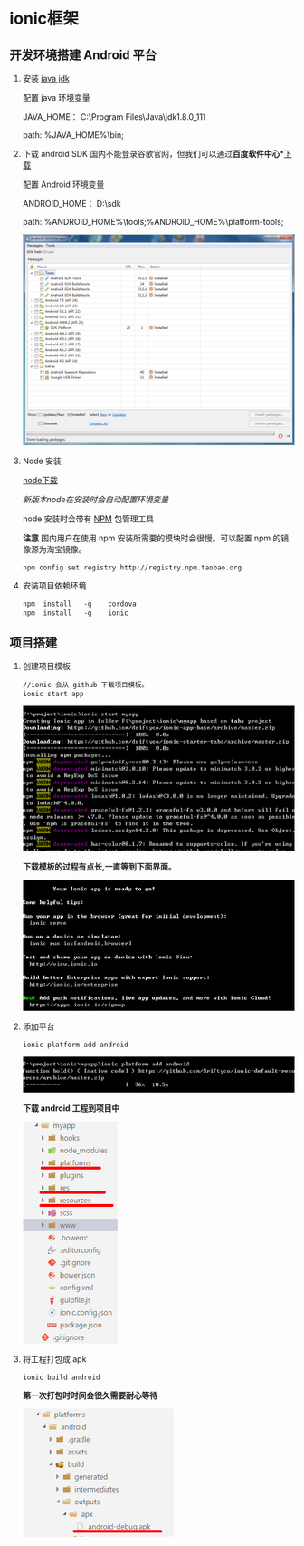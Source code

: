 # ionic框架

## 开发环境搭建 Android 平台
1. 安装 [java jdk](http://www.oracle.com/technetwork/java/javase/downloads/jdk8-downloads-2133151.html)

    配置 java 环境变量
    
    JAVA_HOME： C:\Program Files\Java\jdk1.8.0_111

    path: %JAVA_HOME%\bin;

2. 下载 android SDK 国内不能登录谷歌官网，但我们可以通过**百度软件中心***[下载](http://rj.baidu.com/soft/detail/23485.html?ald)

    配置 Android 环境变量

    ANDROID_HOME： D:\sdk

    path: %ANDROID_HOME%\tools;%ANDROID_HOME%\platform-tools;

    ![sdkManage](./image/sdkManage.bmp)

3. Node 安装 

    [node下载](https://nodejs.org/en/)

    *新版本node在安装时会自动配置环境变量*

    node 安装时会带有 [NPM](https://www.npmjs.com/) 包管理工具 

    **注意**
    国内用户在使用 npm 安装所需要的模块时会很慢。可以配置 npm 的镜像源为淘宝镜像。

    ``` shell
    npm config set registry http://registry.npm.taobao.org
    ```
4. 安装项目依赖环境
    ``` shell
    npm  install   -g    cordova
    npm  install   -g    ionic
    ```

## 项目搭建

1. 创建项目模板
    ``` shell
    //ionic 会从 github 下载项目模板。
    ionic start app
    ```
    ![](./image/ionicStartAPP.bmp)
    
    **下载模板的过程有点长,一直等到下面界面。**

    ![](./image/ionicStartAPPend.bmp)

2. 添加平台
    ``` shell
    ionic platform add android
    ```
    ![](./image/ionicplatformandroid.bmp)

    **下载 android 工程到项目中**

    ![](./image/ionicplatformandroidadd.bmp)

3. 将工程打包成 apk 
    ``` shell
    ionic build android
    ```
    **第一次打包时时间会很久需要耐心等待**

    ![](./image/ionicbuild.bmp)




